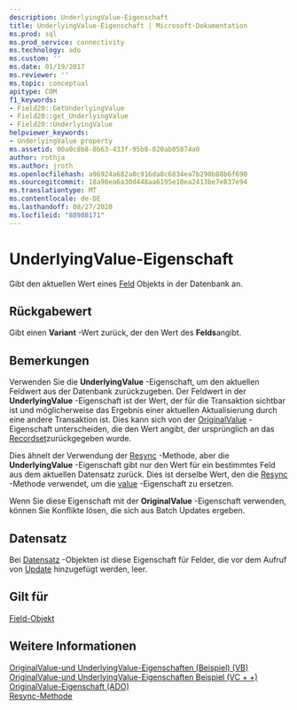 ```yaml
---
description: UnderlyingValue-Eigenschaft
title: UnderlyingValue-Eigenschaft | Microsoft-Dokumentation
ms.prod: sql
ms.prod_service: connectivity
ms.technology: ado
ms.custom: ''
ms.date: 01/19/2017
ms.reviewer: ''
ms.topic: conceptual
apitype: COM
f1_keywords:
- Field20::GetUnderlyingValue
- Field20::get_UnderlyingValue
- Field20::UnderlyingValue
helpviewer_keywords:
- UnderlyingValue property
ms.assetid: 00a0c8b8-8b63-433f-95b8-020ab05874a0
author: rothja
ms.author: jroth
ms.openlocfilehash: a96924a682a0c916da8c6834ea7b290b88b6f690
ms.sourcegitcommit: 18a98ea6a30d448aa6195e10ea2413be7e837e94
ms.translationtype: MT
ms.contentlocale: de-DE
ms.lasthandoff: 08/27/2020
ms.locfileid: "88988171"
---
```

# <a name="underlyingvalue-property"></a>UnderlyingValue-Eigenschaft
Gibt den aktuellen Wert eines [Feld](./field-object.md) Objekts in der Datenbank an.  
  
## <a name="return-value"></a>Rückgabewert  
 Gibt einen **Variant** -Wert zurück, der den Wert des **Felds**angibt.  
  
## <a name="remarks"></a>Bemerkungen  
 Verwenden Sie die **UnderlyingValue** -Eigenschaft, um den aktuellen Feldwert aus der Datenbank zurückzugeben. Der Feldwert in der **UnderlyingValue** -Eigenschaft ist der Wert, der für die Transaktion sichtbar ist und möglicherweise das Ergebnis einer aktuellen Aktualisierung durch eine andere Transaktion ist. Dies kann sich von der [OriginalValue](./originalvalue-property-ado.md) -Eigenschaft unterscheiden, die den Wert angibt, der ursprünglich an das [Recordset](./recordset-object-ado.md)zurückgegeben wurde.  
  
 Dies ähnelt der Verwendung der [Resync](./resync-method.md) -Methode, aber die **UnderlyingValue** -Eigenschaft gibt nur den Wert für ein bestimmtes Feld aus dem aktuellen Datensatz zurück. Dies ist derselbe Wert, den die [Resync](./resync-method.md) -Methode verwendet, um die [value](./value-property-ado.md) -Eigenschaft zu ersetzen.  
  
 Wenn Sie diese Eigenschaft mit der **OriginalValue** -Eigenschaft verwenden, können Sie Konflikte lösen, die sich aus Batch Updates ergeben.  
  
## <a name="record"></a>Datensatz  
 Bei [Datensatz](./record-object-ado.md) -Objekten ist diese Eigenschaft für Felder, die vor dem Aufruf von [Update](./update-method.md) hinzugefügt werden, leer.  
  
## <a name="applies-to"></a>Gilt für  
 [Field-Objekt](./field-object.md)  
  
## <a name="see-also"></a>Weitere Informationen  
 [OriginalValue-und UnderlyingValue-Eigenschaften (Beispiel) (VB)](./originalvalue-and-underlyingvalue-properties-example-vb.md)   
 [OriginalValue-und UnderlyingValue-Eigenschaften Beispiel (VC + +)](./originalvalue-and-underlyingvalue-properties-example-vc.md)   
 [OriginalValue-Eigenschaft (ADO)](./originalvalue-property-ado.md)   
 [Resync-Methode](./resync-method.md)